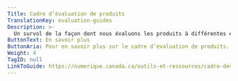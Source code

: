 ```yaml
---
Title: Cadre d’évaluation de produits
TranslationKey: evaluation-guides
Description: >-
  Un survol de la façon dont nous évaluons les produits à différentes étapes de la livraison.
ButtonText: En savoir plus
ButtonAria: Pour en savoir plus sur le cadre d’évaluation de produits.
Weight: 4
TagID: null
LinkToGuide: https://numerique.canada.ca/outils-et-ressources/cadre-devaluation/
---
```



